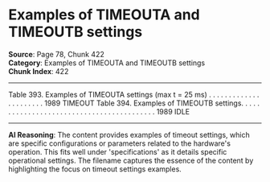 # Examples of TIMEOUTA and TIMEOUTB settings

**Source**: Page 78, Chunk 422  
**Category**: Examples of TIMEOUTA and TIMEOUTB settings  
**Chunk Index**: 422

---

Table 393. Examples of TIMEOUTA settings (max t = 25 ms) . . . . . . . . . . . . . . . . . . . . . . 1989
TIMEOUT
Table 394. Examples of TIMEOUTB settings. . . . . . . . . . . . . . . . . . . . . . . . . . . . . . . . . . . . . . . . . . 1989
IDLE

---

**AI Reasoning**: The content provides examples of timeout settings, which are specific configurations or parameters related to the hardware's operation. This fits well under 'specifications' as it details specific operational settings. The filename captures the essence of the content by highlighting the focus on timeout settings examples.
